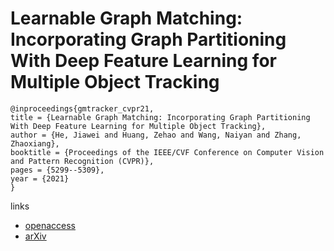 # Learnable Graph Matching: Incorporating Graph Partitioning With Deep Feature Learning for Multiple Object Tracking

```
@inproceedings{gmtracker_cvpr21,
title = {Learnable Graph Matching: Incorporating Graph Partitioning With Deep Feature Learning for Multiple Object Tracking},
author = {He, Jiawei and Huang, Zehao and Wang, Naiyan and Zhang, Zhaoxiang},
booktitle = {Proceedings of the IEEE/CVF Conference on Computer Vision and Pattern Recognition (CVPR)},
pages = {5299--5309},
year = {2021}
}
```
links
- [openaccess](http://openaccess.thecvf.com//content/CVPR2021/html/He_Learnable_Graph_Matching_Incorporating_Graph_Partitioning_With_Deep_Feature_Learning_CVPR_2021_paper.html)
- [arXiv](https://arxiv.org/abs/2103.16178)
